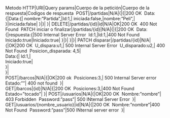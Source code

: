 Metodo HTTP|URI|Query params|Cuerpo de la petición|Cuerpo de la respuesta|Codigos de respuesta 
POST|/partidas|N/A|{|{|200 OK 
			Data:{|Data:{|
			nombre:”Partida”,|Id:1,|
			iniciada:false,|nombre:”Peli”,|
			}|iniciada:false|
			}|}|
				}|
DELETE|/partidas/{id}|id|N/A|OK|200 OK 
					400 Not Found 
PATCH iniciar o finalizar|/partidas/{id}|N/A|{|{|200 OK 
			Data:{|respuesta:{|500 Internal Server Error 
			Id:1,|Id:1,|400 Not Found 
			Iniciado:true|Iniciado:true|
			}|}|
			}|}|
PATCH disparar|/partidas/{id}|N/A|{|OK|200 OK 
			U_dispara:u1,|	500 Internal Server Error 
			U_disparado:u2,|	400 Not Found 
			Posicion_disparada: 4,5|	
			Data:{|	
			Id:1,|	
			Iniciado:true|	
			}|	
			}|	
POST|/barcos|N/A|{|OK|200 ok 
			Posiciones:3,|	500 Internal Server error 
			Estado:””|	400 not found 
			}|	
GET|/barcos|{id}|N/A|{|200 OK 
				Posiciones:3,|400 Not Found 
				Estado=”tocado”|
				}|
POST|/usuarios|N/A|{|OK|200 OK 
			Nombre:”nombre”|	403 Forbidden 
			Password:”pass”|	500 INternal Server Error 
			}|	
GET|/usuarios/{nombre_usuario}|id|N/A|{|200 OK 
				Nombre:”nombre”|400 Not Found 
				Password:”pass”|500 INternal server error 
				}|

